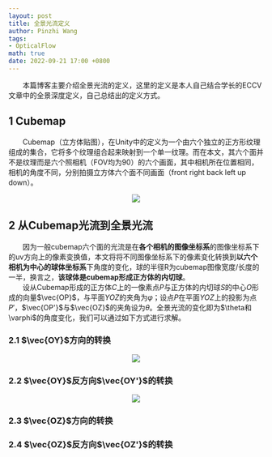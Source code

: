 ```yaml
---
layout: post
title: 全景光流定义
author: Pinzhi Wang
tags:
- OpticalFlow
math: true
date: 2022-09-21 17:00 +0800
---
```


&emsp;&emsp;本篇博客主要介绍全景光流的定义，这里的定义是本人自己结合学长的ECCV文章中的全景深度定义，自己总结出的定义方式。

## 1 Cubemap
&emsp;&emsp;Cubemap（立方体贴图），在Unity中的定义为一个由六个独立的正方形纹理组成的集合，它将多个纹理组合起来映射到一个单一纹理。而在本文，其六个面并不是纹理而是六个照相机（FOV均为90）的六个画面，其中相机所在位置相同，相机的角度不同，分别拍摄立方体六个面不同画面（front right back left up down）。
<div  align="center">
  <img src="{{site.url}}/assets/cubemap.png">
</div>

## 2 从Cubemap光流到全景光流
&emsp;&emsp;因为一般cubemap六个面的光流是在**各个相机的图像坐标系**的图像坐标系下的uv方向上的像素变换值，本文将将不同图像坐标系下的像素变化转换到**以六个相机为中心的球体坐标系**下角度的变化，球的半径R为cubemap图像宽度/长度的一半，换言之，**该球体是cubemap形成正方体的内切球**。<br>
&emsp;&emsp;设从Cubemap形成的正方体$C$上的一像素点$P$与正方体的内切球$S$的中心$O$形成的向量$\vec{OP}$，与平面$YOZ$的夹角为$\varphi$；设点$P$在平面$YOZ$上的投影为点$P'$，$\vec{OP'}$与$\vec{OZ}$的夹角设为$\theta$。全景光流的变化即为$\theta和\varphi$的角度变化，我们可以通过如下方式进行求解。<br>

### 2.1 $\vec{OY}$方向的转换
<div  align="center">
  <img src="{{site.url}}/assets/panoramic_optical_flow/trans_OY.jpg">
</div>

### 2.2 $\vec{OY}$反方向$\vec{OY'}$的转换
<div  align="center">
  <img src="{{site.url}}/assets/panoramic_optical_flow/trans_OY'.jpg">
</div>

### 2.3 $\vec{OZ}$方向的转换

### 2.4 $\vec{OZ}$反方向$\vec{OZ'}$的转换
